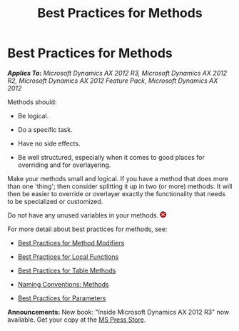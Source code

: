 ﻿---
title: Best Practices for Methods
TOCTitle: Methods
ms:assetid: 5b583705-9cb9-4b67-a047-e32a2a8a85f8
ms:mtpsurl: https://msdn.microsoft.com/en-us/library/Aa641216(v=AX.60)
ms:contentKeyID: 35244378
ms.date: 05/18/2015
mtps_version: v=AX.60
---

# Best Practices for Methods 


_**Applies To:** Microsoft Dynamics AX 2012 R3, Microsoft Dynamics AX 2012 R2, Microsoft Dynamics AX 2012 Feature Pack, Microsoft Dynamics AX 2012_

Methods should:

  - Be logical.

  - Do a specific task.

  - Have no side effects.

  - Be well structured, especially when it comes to good places for overriding and for overlayering.

Make your methods small and logical. If you have a method that does more than one 'thing'; then consider splitting it up in two (or more) methods. It will then be easier to override or overlayer exactly the functionality that needs to be specialized or customized.

Do not have any unused variables in your methods. ![Error icon](images/Aa872655.ErrorIcon(AX.60).gif "Error icon")

For more detail about best practices for methods, see:

  - [Best Practices for Method Modifiers](best-practices-for-method-modifiers.md)

  - [Best Practices for Local Functions](best-practices-for-local-functions.md)

  - [Best Practices for Table Methods](best-practices-for-table-methods.md)

  - [Naming Conventions: Methods](naming-conventions-methods.md)

  - [Best Practices for Parameters](best-practices-for-parameters.md)

  
**Announcements:** New book: "Inside Microsoft Dynamics AX 2012 R3" now available. Get your copy at the [MS Press Store](https://www.microsoftpressstore.com/store/inside-microsoft-dynamics-ax-2012-r3-9780735685109).

